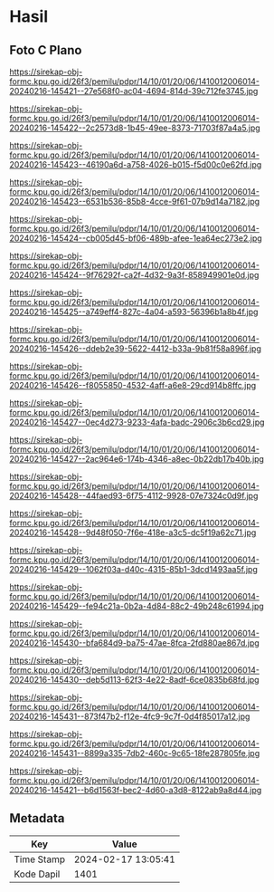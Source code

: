 # Hasil

## Foto C Plano

https://sirekap-obj-formc.kpu.go.id/26f3/pemilu/pdpr/14/10/01/20/06/1410012006014-20240216-145421--27e568f0-ac04-4694-814d-39c712fe3745.jpg

https://sirekap-obj-formc.kpu.go.id/26f3/pemilu/pdpr/14/10/01/20/06/1410012006014-20240216-145422--2c2573d8-1b45-49ee-8373-71703f87a4a5.jpg

https://sirekap-obj-formc.kpu.go.id/26f3/pemilu/pdpr/14/10/01/20/06/1410012006014-20240216-145423--46190a6d-a758-4026-b015-f5d00c0e62fd.jpg

https://sirekap-obj-formc.kpu.go.id/26f3/pemilu/pdpr/14/10/01/20/06/1410012006014-20240216-145423--6531b536-85b8-4cce-9f61-07b9d14a7182.jpg

https://sirekap-obj-formc.kpu.go.id/26f3/pemilu/pdpr/14/10/01/20/06/1410012006014-20240216-145424--cb005d45-bf06-489b-afee-1ea64ec273e2.jpg

https://sirekap-obj-formc.kpu.go.id/26f3/pemilu/pdpr/14/10/01/20/06/1410012006014-20240216-145424--9f76292f-ca2f-4d32-9a3f-858949901e0d.jpg

https://sirekap-obj-formc.kpu.go.id/26f3/pemilu/pdpr/14/10/01/20/06/1410012006014-20240216-145425--a749eff4-827c-4a04-a593-56396b1a8b4f.jpg

https://sirekap-obj-formc.kpu.go.id/26f3/pemilu/pdpr/14/10/01/20/06/1410012006014-20240216-145426--ddeb2e39-5622-4412-b33a-9b81f58a896f.jpg

https://sirekap-obj-formc.kpu.go.id/26f3/pemilu/pdpr/14/10/01/20/06/1410012006014-20240216-145426--f8055850-4532-4aff-a6e8-29cd914b8ffc.jpg

https://sirekap-obj-formc.kpu.go.id/26f3/pemilu/pdpr/14/10/01/20/06/1410012006014-20240216-145427--0ec4d273-9233-4afa-badc-2906c3b6cd29.jpg

https://sirekap-obj-formc.kpu.go.id/26f3/pemilu/pdpr/14/10/01/20/06/1410012006014-20240216-145427--2ac964e6-174b-4346-a8ec-0b22db17b40b.jpg

https://sirekap-obj-formc.kpu.go.id/26f3/pemilu/pdpr/14/10/01/20/06/1410012006014-20240216-145428--44faed93-6f75-4112-9928-07e7324c0d9f.jpg

https://sirekap-obj-formc.kpu.go.id/26f3/pemilu/pdpr/14/10/01/20/06/1410012006014-20240216-145428--9d48f050-7f6e-418e-a3c5-dc5f19a62c71.jpg

https://sirekap-obj-formc.kpu.go.id/26f3/pemilu/pdpr/14/10/01/20/06/1410012006014-20240216-145429--1062f03a-d40c-4315-85b1-3dcd1493aa5f.jpg

https://sirekap-obj-formc.kpu.go.id/26f3/pemilu/pdpr/14/10/01/20/06/1410012006014-20240216-145429--fe94c21a-0b2a-4d84-88c2-49b248c61994.jpg

https://sirekap-obj-formc.kpu.go.id/26f3/pemilu/pdpr/14/10/01/20/06/1410012006014-20240216-145430--bfa684d9-ba75-47ae-8fca-2fd880ae867d.jpg

https://sirekap-obj-formc.kpu.go.id/26f3/pemilu/pdpr/14/10/01/20/06/1410012006014-20240216-145430--deb5d113-62f3-4e22-8adf-6ce0835b68fd.jpg

https://sirekap-obj-formc.kpu.go.id/26f3/pemilu/pdpr/14/10/01/20/06/1410012006014-20240216-145431--873f47b2-f12e-4fc9-9c7f-0d4f85017a12.jpg

https://sirekap-obj-formc.kpu.go.id/26f3/pemilu/pdpr/14/10/01/20/06/1410012006014-20240216-145431--8899a335-7db2-460c-9c65-18fe287805fe.jpg

https://sirekap-obj-formc.kpu.go.id/26f3/pemilu/pdpr/14/10/01/20/06/1410012006014-20240216-145421--b6d1563f-bec2-4d60-a3d8-8122ab9a8d44.jpg


## Metadata

| Key        | Value               |
| ---------- | ------------------- |
| Time Stamp | 2024-02-17 13:05:41 |
| Kode Dapil | 1401                |



